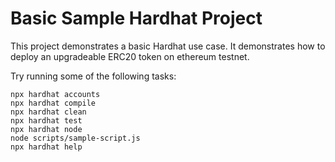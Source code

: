 # Basic Sample Hardhat Project

This project demonstrates a basic Hardhat use case. 
It demonstrates how to deploy an upgradeable ERC20 token on ethereum testnet.

Try running some of the following tasks:

```shell
npx hardhat accounts
npx hardhat compile
npx hardhat clean
npx hardhat test
npx hardhat node
node scripts/sample-script.js
npx hardhat help
```
